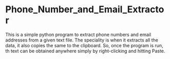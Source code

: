 # Phone_Number_and_Email_Extractor
This is a simple python program to extract phone numbers and email addresses from a given text file.
The speciality is when it extracts all the data, it also copies the same to the clipboard. So, once the program is run, th text can be obtained anywhere simply by right-clicking and hitting Paste.
